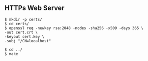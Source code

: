 ## **HTTPs Web Server**

```
$ mkdir -p certs/
$ cd certs/
$ openssl req -newkey rsa:2048 -nodes -sha256 -x509 -days 365 \
-out cert.crt \
-keyout cert.key \
-subj "/CN=localhost"

$ cd ../
$ make
```
